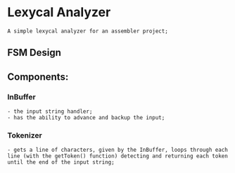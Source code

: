 # Lexycal Analyzer
    A simple lexycal analyzer for an assembler project;

## FSM Design
    

## Components:
### InBuffer
    - the input string handler;
    - has the ability to advance and backup the input;
    
### Tokenizer
    - gets a line of characters, given by the InBuffer, loops through each line (with the getToken() function) detecting and returning each token until the end of the input string;
